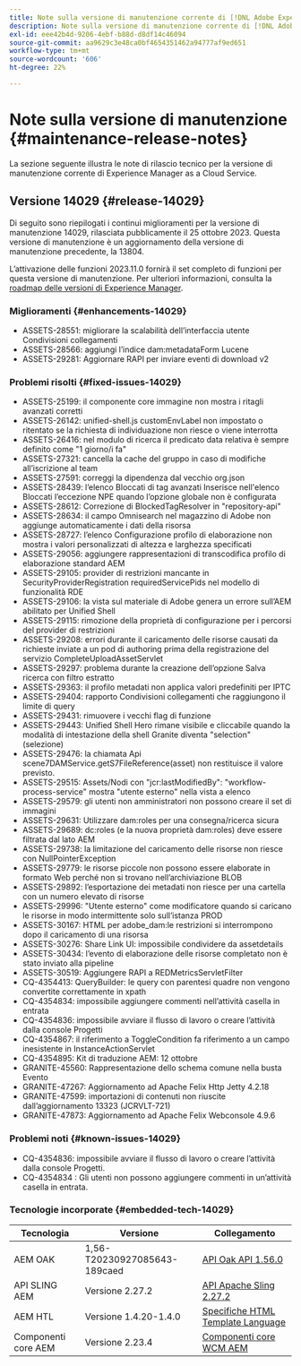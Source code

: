 ```yaml
---
title: Note sulla versione di manutenzione corrente di [!DNL Adobe Experience Manager]  as a Cloud Service.
description: Note sulla versione di manutenzione corrente di [!DNL Adobe Experience Manager]  as a Cloud Service.
exl-id: eee42b4d-9206-4ebf-b88d-d8df14c46094
source-git-commit: aa9629c3e48ca0bf4654351462a94777af9ed651
workflow-type: tm+mt
source-wordcount: '606'
ht-degree: 22%

---
```


# Note sulla versione di manutenzione {#maintenance-release-notes}

La sezione seguente illustra le note di rilascio tecnico per la versione di manutenzione corrente di Experience Manager as a Cloud Service.

## Versione 14029 {#release-14029}

Di seguito sono riepilogati i continui miglioramenti per la versione di manutenzione 14029, rilasciata pubblicamente il 25 ottobre 2023. Questa versione di manutenzione è un aggiornamento della versione di manutenzione precedente, la 13804.

L’attivazione delle funzioni 2023.11.0 fornirà il set completo di funzioni per questa versione di manutenzione. Per ulteriori informazioni, consulta la [roadmap delle versioni di Experience Manager](https://experienceleague.adobe.com/docs/experience-manager-release-information/aem-release-updates/update-releases-roadmap.html?lang=it).

### Miglioramenti {#enhancements-14029}

* ASSETS-28551: migliorare la scalabilità dell’interfaccia utente Condivisioni collegamenti
* ASSETS-28566: aggiungi l’indice dam:metadataForm Lucene
* ASSETS-29281: Aggiornare RAPI per inviare eventi di download v2

### Problemi risolti {#fixed-issues-14029}

* ASSETS-25199: il componente core immagine non mostra i ritagli avanzati corretti
* ASSETS-26142: unified-shell.js customEnvLabel non impostato o ritentato se la richiesta di individuazione non riesce o viene interrotta
* ASSETS-26416: nel modulo di ricerca il predicato data relativa è sempre definito come &quot;1 giorno/i fa&quot;
* ASSETS-27321: cancella la cache del gruppo in caso di modifiche all’iscrizione al team
* ASSETS-27591: correggi la dipendenza dal vecchio org.json
* ASSETS-28439: l’elenco Bloccati di tag avanzati Inserisce nell&#39;elenco Bloccati l’eccezione NPE quando l’opzione globale non è configurata
* ASSETS-28612: Correzione di BlockedTagResolver in &quot;repository-api&quot;
* ASSETS-28634: il campo Omnisearch nel magazzino di Adobe non aggiunge automaticamente i dati della risorsa
* ASSETS-28727: l’elenco Configurazione profilo di elaborazione non mostra i valori personalizzati di altezza e larghezza specificati
* ASSETS-29056: aggiungere rappresentazioni di transcodifica profilo di elaborazione standard AEM
* ASSETS-29105: provider di restrizioni mancante in SecurityProviderRegistration requiredServicePids nel modello di funzionalità RDE
* ASSETS-29106: la vista sul materiale di Adobe genera un errore sull’AEM abilitato per Unified Shell
* ASSETS-29115: rimozione della proprietà di configurazione per i percorsi del provider di restrizioni
* ASSETS-29208: errori durante il caricamento delle risorse causati da richieste inviate a un pod di authoring prima della registrazione del servizio CompleteUploadAssetServlet
* ASSETS-29297: problema durante la creazione dell’opzione Salva ricerca con filtro estratto
* ASSETS-29363: il profilo metadati non applica valori predefiniti per IPTC
* ASSETS-29404: rapporto Condivisioni collegamenti che raggiungono il limite di query
* ASSETS-29431: rimuovere i vecchi flag di funzione
* ASSETS-29443: Unified Shell Hero rimane visibile e cliccabile quando la modalità di intestazione della shell Granite diventa &quot;selection&quot; (selezione)
* ASSETS-29476: la chiamata Api scene7DAMService.getS7FileReference(asset) non restituisce il valore previsto.
* ASSETS-29515: Assets/Nodi con &quot;jcr:lastModifiedBy&quot;: &quot;workflow-process-service&quot; mostra &quot;utente esterno&quot; nella vista a elenco
* ASSETS-29579: gli utenti non amministratori non possono creare il set di immagini
* ASSETS-29631: Utilizzare dam:roles per una consegna/ricerca sicura
* ASSETS-29689: dc:roles (e la nuova proprietà dam:roles) deve essere filtrata dal lato AEM
* ASSETS-29738: la limitazione del caricamento delle risorse non riesce con NullPointerException
* ASSETS-29779: le risorse piccole non possono essere elaborate in formato Web perché non si trovano nell’archiviazione BLOB
* ASSETS-29892: l’esportazione dei metadati non riesce per una cartella con un numero elevato di risorse
* ASSETS-29996: &quot;Utente esterno&quot; come modificatore quando si caricano le risorse in modo intermittente solo sull’istanza PROD
* ASSETS-30167: HTML per adobe_dam:le restrizioni si interrompono dopo il caricamento di una risorsa
* ASSETS-30276: Share Link UI: impossibile condividere da assetdetails
* ASSETS-30434: l’evento di elaborazione delle risorse completato non è stato inviato alla pipeline
* ASSETS-30519: Aggiungere RAPI a REDMetricsServletFilter
* CQ-4354413: QueryBuilder: le query con parentesi quadre non vengono convertite correttamente in xpath
* CQ-4354834: impossibile aggiungere commenti nell’attività casella in entrata
* CQ-4354836: impossibile avviare il flusso di lavoro o creare l’attività dalla console Progetti
* CQ-4354867: il riferimento a ToggleCondition fa riferimento a un campo inesistente in InstanceActionServlet
* CQ-4354895: Kit di traduzione AEM: 12 ottobre
* GRANITE-45560: Rappresentazione dello schema comune nella busta Evento
* GRANITE-47267: Aggiornamento ad Apache Felix Http Jetty 4.2.18
* GRANITE-47599: importazioni di contenuti non riuscite dall’aggiornamento 13323 (JCRVLT-721)
* GRANITE-47873: Aggiornamento ad Apache Felix Webconsole 4.9.6

### Problemi noti {#known-issues-14029}

* CQ-4354836: impossibile avviare il flusso di lavoro o creare l’attività dalla console Progetti.
* CQ-4354834 : Gli utenti non possono aggiungere commenti in un’attività casella in entrata.

### Tecnologie incorporate {#embedded-tech-14029}

| Tecnologia | Versione | Collegamento |
|---|---|---|
| AEM OAK | 1,56-T20230927085643-189caed | [API Oak API 1.56.0](https://www.javadoc.io/doc/org.apache.jackrabbit/oak-api/1.56.0/index.html) |
| API SLING AEM | Versione 2.27.2 | [API Apache Sling 2.27.2](https://www.javadoc.io/doc/org.apache.sling/org.apache.sling.api/latest/index.html) |
| AEM HTL | Versione 1.4.20-1.4.0 | [Specifiche HTML Template Language](https://github.com/adobe/htl-spec) |
| Componenti core AEM | Versione 2.23.4 | [Componenti core WCM AEM](https://github.com/adobe/aem-core-wcm-components) |
